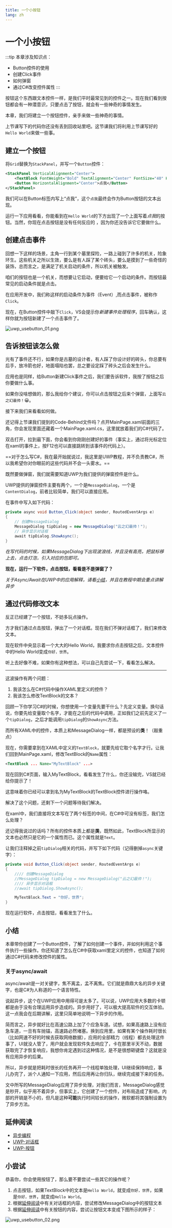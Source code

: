```yaml
---
title: 一个小按钮
lang: zh
---
```


# 一个小按钮

:::tip
本章涉及知识点：
- Button控件的使用
- 创建Click事件
- 如何弹窗
- 通过C#改变控件属性
:::

按钮这个东西跟文本控件一样，是我们平时最常见到的控件之一。现在我们看到按钮都会有一种潜意识，只要点击了按钮，就会有一些神奇的事情发生。

本章，我们将建立一个按钮控件，亲手来做一些神奇的事情。

上节课写下的代码你还没有丢到回收站里吧。这节课我们将利用上节课写好的`Hello World`来做一些事。

## 建立一个按钮

将`Grid`替换为`StackPanel`，并写一个`Button`控件：

```xml
<StackPanel VerticalAlignment="Center">
    <TextBlock FontWeight="Bold" TextAlignment="Center" FontSize="40" HorizontalAlignment="Center">Hello World</TextBlock>
    <Button HorizontalAlignment="Center">点我</Button>
</StackPanel>
```

我们可以在Button标签内写上“点我”，这个`点我`最终会作为Button按钮的文本出现。

运行一下应用看看，你能看到在`Hello World`的下方出现了一个上面写着*点我*的按钮。当然，你现在点击按钮是没有任何反应的 ，因为你还没告诉它它要做什么。

## 创建点击事件

回想一下这样的场景，主角一行到某个墓里探险，一路上碰到了许多的机关，险象环生。这些机关之所以生效，要么是有人踩了某个砖头，要么是摸到了一些奇怪的装饰，总而言之，是满足了机关启动的条件，所以机关被触发。

咱们的按钮也是一个机关，而想要让它启动，便要给它一个启动的条件。而按钮最常见的启动条件就是点击。

在应用开发中，我们称这样的启动条件为事件（Event）,而点击事件，被称作`Click`。

现在，在Button控件中敲下`Click`，VS会提示你*新建事件处理程序*，回车确认，这样你就为按钮新建了一个点击事件了。

![uwp_usebutton_01.png](https://storage.live.com/items/51816931BAB0F7A8!12447?authkey=AO7QXpgYo7-5DUU)

## 告诉按钮该怎么做

光有了事件还不行，如果你是古墓的设计者，有人踩了你设计好的砖头，你总要有后手，放冷箭也好，地面塌陷也罢，总之要设定踩了砖头之后会发生什么。

应用也是同样，给Button新建Click事件之后，我们要告诉软件，我按了按钮之后你要做什么事。

如果你没啥想做的，那么我给你个建议，你可以点击按钮之后来个弹窗，上面写`云之幻最帅！`😀。

接下来我们来看看如何做。

还记得上节课我们提到的Code-Behind文件吗？点开MainPage.xaml前面的三角，你会发现里面还藏着一个MainPage.xaml.cs，这里就放着我们的C#代码了。

双击打开，拉到最下面，你会看到你刚刚创建好的事件（事实上，通过将光标定位在xaml的事件上，按F12也可以直接跳转到该事件的代码上）。

==对于怎么写C#，我在最开始就说过，我这里是UWP教程，并不负责教C#，所以我希望你对你眼前的这些代码并不会一头雾水。==

既然要做弹窗，我们就需要知道UWP为我们提供的弹窗控件是什么。

UWP提供的弹窗控件主要有两个，一个是`MessageDialog`，一个是`ContentDialog`，前者比较简单，我们可以直接应用。

在事件中写入如下代码：

```csharp
private async void Button_Click(object sender, RoutedEventArgs e)
{
    // 创建MessageDialog
    MessageDialog tipDialog = new MessageDialog("云之幻最帅！");
    // 异步显示对话框
    await tipDialog.ShowAsync();
}
```

*在写代码的时候，如果MessageDialog下出现波浪线，并且没有高亮，把鼠标移上去，点击灯泡，引入对应的包即可。*

**现在，运行一下软件，点击按钮，看看是不是弹窗了？**

*关于Async/Await在UWP中的应用解释，请看[小结](#小结)，并且在教程中期会重点讲解异步*

## 通过代码修改文本

反正已经建了一个按钮，不妨多玩点操作。

方才我们通过点击按钮，弹出了一个对话框。现在我们不弹对话框了，我们来修改文本。

现在软件中央显示着一个大大的Hello World，我要求你点击按钮之后，文本控件中的Hello World变成`你好，世界`。

听上去好像不难，如果你有这种想法，可以自己先尝试一下，看看怎么解决。

---

这波操作有两个问题：

1. 我该怎么在C#代码中操作XAML里定义的控件？
2. 我该怎么修改TextBlock的文本？

回顾一下你学习C#的时候，你想使用一个变量先要干什么？先定义变量。换句话说，你要先给变量取个名字，才能在之后的代码中调用，正如我们之前先定义了一个`tipDialog`，之后才能调用`tipDialog`的`ShowAsync`方法。

而所有XAML中的控件，本质上和MessageDialog一样，都是预设的**类**！（敲重点）

现在，你需要拿到在XAML中定义的`TextBlock`，就要先给它取个名字才行。让我们回到MainPage.xaml，修改TextBlock的`Name`属性：

```xml
<TextBlock ... Name="MyTextBlock" ...>
```

现在回到C#页面，输入MyTextBlock，看看发生了什么，你还没输完，VS就已经给你提示了！

这意味着你已经可以拿到名为MyTextBlock的TextBlock控件进行操作咯。

解决了这个问题，还剩下一个问题等待我们解决。

在xaml中，我们直接将文本写在了两个标签的中间，在C#中可没有标签，我们怎么处理？

还记得我说过的话吗？所有的控件本质上都是**类**，既然如此，TextBlock所显示的文本也必然只是它的一个属性而已。这个属性就是`Text`。

让我们注释掉之前`tipDialog`相关的代码，并写下如下代码（记得删掉`async`关键字）：

```csharp
private void Button_Click(object sender, RoutedEventArgs e)
{
    //// 创建MessageDialog
    //MessageDialog tipDialog = new MessageDialog("云之幻最帅！");
    //// 异步显示对话框
    //await tipDialog.ShowAsync();

    MyTextBlock.Text = "你好，世界";
}
```

现在运行软件，点击按钮，看看发生了什么。

## 小结

本章带你创建了一个Button控件，了解了如何创建一个事件，并如何利用这个事件执行一些操作。你还知道了怎么在C#中获取xaml里定义的控件，也知道了如何通过C#代码来修改控件的属性。

### 关于async/await

async/await是一对关键字，焦不离孟，孟不离焦。它们就是鼎鼎大名的异步关键字，也是C#为人称道的一个语言特性。

说起异步，这个在UWP应用中用得可是太多了。可以说，UWP应用大多数的卡顿都是由于没有合理运用异步造成的。异步用好了，可以极大提高软件的交互体验。这一点我会在后期讲解，这里只简单地说明一下异步的作用。

简而言之，异步就好比在高速公路上加了个应急车道。试想，如果高速路上没有应急车道，一旦有车抛锚，高速路必然堵塞。换到应用里，如果有某个操作耗时很长（比如网速不好的时候去获取网络数据），应用的全部精力（线程）都去处理这件事了，UI就没人管了，用户就会发现软件失去响应了，卡在那里半天不动，数据获取完了才恢复响应，我想你肯定遇到过这种情况，是不是很想砸键盘？这就是没有应用异步的后果。

所以，异步就是把耗时很长的任务再开一个线程单独处理，UI继续保持响应，事儿办完了，派个人通知一下应用，然后应用再让你归队，继续完成接下来的任务。

文中所写的MessageDialog应用了异步处理，对我们而言，MessageDialog感觉是秒开，似乎用不着异步，但事实上，它创建了一个控件，对布局造成了影响，内部的开销是不小的，但凡是这种**可能**执行时间较长的操作，微软都将其强制设置为了异步方法。

## 延伸阅读

- [异步编程](https://docs.microsoft.com/zh-cn/dotnet/csharp/programming-guide/concepts/async/)
- [UWP-对话框](https://docs.microsoft.com/zh-cn/windows/uwp/design/controls-and-patterns/dialogs-and-flyouts/dialogs)
- [UWP-按钮](https://docs.microsoft.com/zh-cn/windows/uwp/design/controls-and-patterns/buttons)

## 小尝试

恭喜你，你会使用按钮了，那么要不要尝试一些其它的操作呢？

1. 点击按钮，如果TextBlock中的文本是`Hello World`，就变成`你好，世界`，如果是`你好，世界`，就变成`Hello World`。
2. 根据[延伸阅读](#延伸阅读)中有关对话框的内容，尝试修改MessageDialog中的按钮文本
3. 根据[延伸阅读](#延伸阅读)中有关按钮的内容，尝试让按钮文本变成下图所示的样子：

![uwp_usebutton_02.png](https://storage.live.com/items/51816931BAB0F7A8!12448?authkey=AO7QXpgYo7-5DUU)